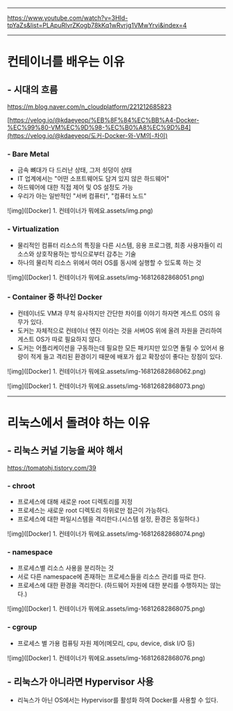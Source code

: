 ------

https://www.youtube.com/watch?v=3HId-tpYaZs&list=PLApuRlvrZKogb78kKq1wRvrjg1VMwYrvi&index=4

------


# 컨테이너를 배우는 이유

## - 시대의 흐름

https://m.blog.naver.com/n_cloudplatform/221212685823

[https://velog.io/@kdaeyeop/%EB%8F%84%EC%BB%A4-Docker-%EC%99%80-VM%EC%9D%98-%EC%B0%A8%EC%9D%B4](https://velog.io/@kdaeyeop/도커-Docker-와-VM의-차이)

### - Bare Metal

- 금속 뼈대가 다 드러난 상태, 그저 쇳덩이 상태
- IT 업계에서는 "어떤 소프트웨어도 담겨 있지 않은 하드웨어"
- 하드웨어에 대한 직접 제어 및 OS 설정도 가능
- 우리가 아는 일반적인 "서버 컴퓨터", "컴퓨터 노드"

![img]([Docker] 1. 컨테이너가 뭐에요.assets/img.png)



### - Virtualization

- 물리적인 컴퓨터 리소스의 특징을 다른 시스템, 응용 프로그램, 최종 사용자들이 리소스와 상호작용하는 방식으로부터 감추는 기술
- 하나의 물리적 리소스 위에서 여러 OS를 동시에 실행할 수 있도록 하는 것

![img]([Docker] 1. 컨테이너가 뭐에요.assets/img-16812682868051.png)



### - Container 중 하나인 Docker

- 컨테이너도 VM과 무척 유사하지만 간단한 차이를 이야기 하자면 게스트 OS의 유무가 있다.
- 도커는 자체적으로 컨테이너 엔진 이라는 것을 서버OS 위에 올려 자원을 관리하여 게스트 OS가 따로 필요하지 않다.
- 도커는 어플리케이션을 구동하는데 필요한 모든 패키지만 있으면 돌릴 수 있어서 용량이 적게 들고 격리된 환경이기 때문에 배포가 쉽고 확장성이 좋다는 장점이 있다.

![img]([Docker] 1. 컨테이너가 뭐에요.assets/img-16812682868062.png)

![img]([Docker] 1. 컨테이너가 뭐에요.assets/img-16812682868073.png)







------

# 리눅스에서 돌려야 하는 이유

## - 리눅스 커널 기능을 써야 해서

https://tomatohj.tistory.com/39

### - chroot

- 프로세스에 대해 새로운 root 디렉토리를 지정
- 프로세스는 새로운 root 디렉토리 하위로만 접근이 가능하다.
- 프로세스에 대한 파일시스템을 격리한다.(시스템 설정, 환경은 동일하다.)

![img]([Docker] 1. 컨테이너가 뭐에요.assets/img-16812682868074.png)



### - namespace

- 프로세스별 리소스 사용을 분리하는 것
- 서로 다른 namespace에 존재하는 프로세스들을 리소스 관리를 따로 한다.
- 프로세스에 대한 환경을 격리한다. (하드웨어 자원에 대한 분리를 수행하지는 않는다.)

![img]([Docker] 1. 컨테이너가 뭐에요.assets/img-16812682868075.png)



### - cgroup

- 프로세스 별 가용 컴퓨팅 자원 제어(메모리, cpu, device, disk I/O 등)

![img]([Docker] 1. 컨테이너가 뭐에요.assets/img-16812682868076.png)



## - 리눅스가 아니라면 Hypervisor 사용

- 리눅스가 아닌 OS에서는 Hypervisor를 활성화 하여 Docker를 사용할 수 있다.